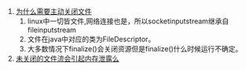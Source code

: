 1. [为什么需要主动关闭文件](https://mrdear.cn/2018/08/04/java/Java--why_close_file/)        
    1. linux中一切皆文件,网络连接也是，所以socketinputstream继承自fileinputstream       
    1. 文件在java中对应的类为FileDescriptor。      
    1. 大多数情况下finalize()会关闭资源但是finalize()什么时候运行不确定。      
1. [未关闭的文件流会引起内存泄露么](https://juejin.im/entry/5cfd1537518825765939e067)       
